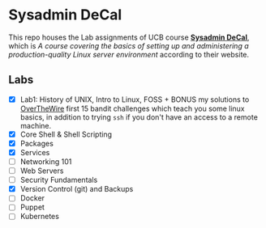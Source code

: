 # Sysadmin DeCal

This repo houses the Lab assignments of UCB course **[Sysadmin DeCal](https://decal.ocf.berkeley.edu/)**, which is *A course covering the basics of setting up and administering a production-quality Linux server environment* according to their website.

## Labs

- [x] Lab1: History of UNIX, Intro to Linux, FOSS + BONUS my solutions to [OverTheWire](https://overthewire.org/wargames/bandit/) first 15 bandit challenges which teach you some linux basics, in addition to trying `ssh` if you don't have an access to a remote machine.
- [x] Core Shell & Shell Scripting
- [x] Packages
- [x] Services
- [ ] Networking 101
- [ ] Web Servers
- [ ] Security Fundamentals
- [x] Version Control (git) and Backups
- [ ] Docker
- [ ] Puppet
- [ ] Kubernetes
